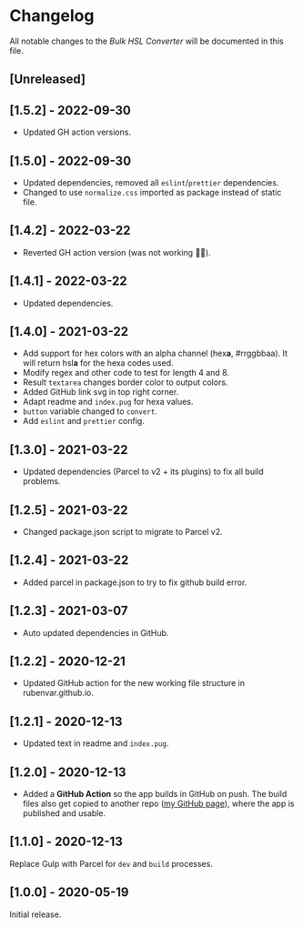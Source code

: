 # Changelog

All notable changes to the *Bulk HSL Converter* will be documented in this file.

## [Unreleased]

## [1.5.2] - 2022-09-30

- Updated GH action versions.

## [1.5.0] - 2022-09-30

- Updated dependencies, removed all `eslint`/`prettier` dependencies.
- Changed to use `normalize.css` imported as package instead of static file.

## [1.4.2] - 2022-03-22

- Reverted GH action version (was not working 🤷‍♂️).

## [1.4.1] - 2022-03-22

- Updated dependencies.

## [1.4.0] - 2021-03-22

- Add support for hex colors with an alpha channel (hex**a**, #rrggbbaa). It will return hsl**a** for the hexa codes used.
- Modify regex and other code to test for length 4 and 8.
- Result `textarea` changes border color to output colors.
- Added GitHub link svg in top right corner.
- Adapt readme and `index.pug` for hexa values.
- `button` variable changed to `convert`.
- Add `eslint` and `prettier` config.

## [1.3.0] - 2021-03-22

- Updated dependencies (Parcel to v2 + its plugins) to fix all build problems.

## [1.2.5] - 2021-03-22

- Changed package.json script to migrate to Parcel v2.

## [1.2.4] - 2021-03-22

- Added parcel in package.json to try to fix github build error.

## [1.2.3] - 2021-03-07

- Auto updated dependencies in GitHub.

## [1.2.2] - 2020-12-21

- Updated GitHub action for the new working file structure in rubenvar.github.io.

## [1.2.1] - 2020-12-13

- Updated text in readme and `index.pug`.

## [1.2.0] - 2020-12-13

- Added a **GitHub Action** so the app builds in GitHub on push. The build files also get copied to another repo ([my GitHub page](https://github.com/rubenvar/rubenvar.github.io)), where the app is published and usable.

## [1.1.0] - 2020-12-13

Replace Gulp with Parcel for `dev` and `build` processes.

## [1.0.0] - 2020-05-19

Initial release.
